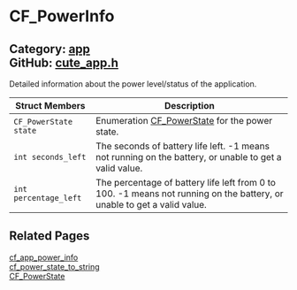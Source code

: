 # CF_PowerInfo

Category: [app](https://github.com/RandyGaul/cute_framework/blob/master/docs/api_reference?id=app)  
GitHub: [cute_app.h](https://github.com/RandyGaul/cute_framework/blob/master/include/cute_app.h)  
---

Detailed information about the power level/status of the application.

Struct Members | Description
--- | ---
`CF_PowerState state` | Enumeration [CF_PowerState](https://github.com/RandyGaul/cute_framework/blob/master/docs/app/cf_powerstate.md) for the power state.
`int seconds_left` | The seconds of battery life left. -1 means not running on the battery, or unable to get a valid value.
`int percentage_left` | The percentage of battery life left from 0 to 100. -1 means not running on the battery, or unable to get a valid value.

## Related Pages

[cf_app_power_info](https://github.com/RandyGaul/cute_framework/blob/master/docs/app/cf_app_power_info.md)  
[cf_power_state_to_string](https://github.com/RandyGaul/cute_framework/blob/master/docs/app/cf_power_state_to_string.md)  
[CF_PowerState](https://github.com/RandyGaul/cute_framework/blob/master/docs/app/cf_powerstate.md)  
